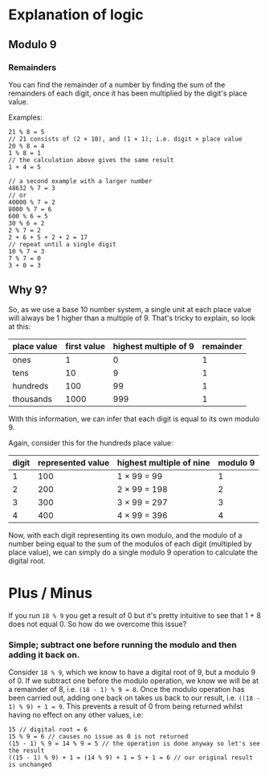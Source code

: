 # Explanation of logic

## Modulo 9

### Remainders

You can find the remainder of a number by finding the sum of the remainders of each digit, once it has been multiplied by the digit's place value.

Examples:

```
21 % 8 = 5
// 21 consists of (2 × 10), and (1 × 1); i.e. digit × place value
20 % 8 = 4
1 % 8 = 1
// the calculation above gives the same result
1 + 4 = 5
```

```
// a second example with a larger number
48632 % 7 = 3
// or
40000 % 7 = 2
8000 % 7 = 6
600 % 6 = 5
30 % 6 = 2
2 % 7 = 2
2 + 6 + 5 + 2 + 2 = 17
// repeat until a single digit
10 % 7 = 3
7 % 7 = 0
3 + 0 = 3
```

## Why 9?

So, as we use a base 10 number system, a single unit at each place value will always be 1 higher than a multiple of 9. That's tricky to explain, so look at this:

| place value | first value | highest multiple of 9 | remainder |
| ----------- | ----------- | --------------------- | --------- |
| ones        | 1           | 0                     | 1         |
| tens        | 10          | 9                     | 1         |
| hundreds    | 100         | 99                    | 1         |
| thousands   | 1000        | 999                   | 1         |

With this information, we can infer that each digit is equal to its own modulo 9.

Again, consider this for the hundreds place value:

| digit | represented value | highest multiple of nine | modulo 9 |
| ----- | ----------------- | ------------------------ | -------- |
| 1     | 100               | 1 × 99 = 99              | 1        |
| 2     | 200               | 2 × 99 = 198             | 2        |
| 3     | 300               | 3 × 99 = 297             | 3        |
| 4     | 400               | 4 × 99 = 396             | 4        |

Now, with each digit representing its own modulo, and the modulo of a number being equal to the sum of the modulos of each digit (multipled by place value), we can simply do a single modulo 9 operation to calculate the digital root.

# Plus / Minus

If you run `18 % 9` you get a result of 0 but it's pretty intuitive to see that 1 + 8 does not equal 0. So how do we overcome this issue?

### Simple; subtract one before running the modulo and then adding it back on.

Consider `18 % 9`, which we know to have a digital root of 9, but a modulo 9 of 0. If we subtract one before the modulo operation, we know we will be at a remainder of 8, i.e. `(18 - 1) % 9 = 8`. Once the modulo operation has been carried out, adding one back on takes us back to our result, i.e. `((18 - 1) % 9) + 1 = 9`. This prevents a result of 0 from being returned whilst having no effect on any other values, i.e:

```
15 // digital root = 6
15 % 9 = 6 // causes no issue as 0 is not returned
(15 - 1) % 9 = 14 % 9 = 5 // the operation is done anyway so let's see the result
((15 - 1) % 9) + 1 = (14 % 9) + 1 = 5 + 1 = 6 // our original result is unchanged
```
